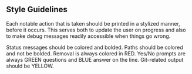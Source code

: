 ## Style Guidelines

Each notable action that is taken should be printed in a stylized manner, before it occurs. This serves both to update the user on progress and also to make debug messages readily accessible when things go wrong.

Status messages should be colored and bolded.
Paths should be colored and not be bolded.
Removal is always colored in RED.
Yes/No prompts are always GREEN questions and BLUE answer on the line.
Git-related output should be YELLOW.
